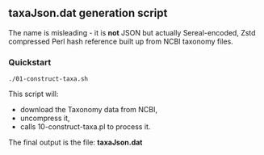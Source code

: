 ## taxaJson.dat generation script
The name is misleading - it is **not** JSON but actually Sereal-encoded, Zstd compressed Perl hash reference built up from NCBI taxonomy files.

### Quickstart

```
./01-construct-taxa.sh
```
 
This script will: 
* download the Taxonomy data from NCBI,
* uncompress it,
* calls 10-construct-taxa.pl to process it.  

The final output is the file: **taxaJson.dat**

